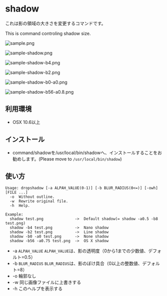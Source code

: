 shadow
======

これは影の領域の大きさを変更するコマンドです。


This is command controling shadow size.


![sample.png](https://dl.dropbox.com/u/2281410/images/sample.png)


![sample-shadow.png](https://dl.dropbox.com/u/2281410/images/sample-shadow.png)


![sample-shadow-b4.png](https://dl.dropbox.com/u/2281410/images/sample-shadow-b4.png)


![sample-shadow-b2.png](https://dl.dropbox.com/u/2281410/images/sample-shadow-b2.png)


![sample-shadow-b0-a0.png](https://dl.dropbox.com/u/2281410/images/sample-shadow-b0-a0.png)


![sample-shadow-b56-a0.8.png](https://dl.dropbox.com/u/2281410/images/sample-shadow-b56-a0.8.png)


利用環境
-------

* OSX 10.6以上

インストール
----------

* command/shadowを/usr/local/bin/shadowへ、インストールすることをお勧めします。(Please move to `/usr/local/bin/shadow`)

使い方
-----

````
Usage: dropshadow [-a ALPAH_VALUE(0-1)] [-b BLUR_RADIUS(0<=)] [-owh] [FILE ...]
  -o  Without outline.
  -w  Rewrite original file.
  -h  Help.

Example:
  shadow test.png              ->  Default shadow(= shadow -a0.5 -b8 test.png)
  shadow -b4 test.png          ->  Nano shadow
  shadow -b2 test.png          ->  Line shadow
  shadow -b0 -a0 test.png      ->  None shadow
  shadow -b56 -a0.75 test.png  ->  OS X shadow
````

* -a `ALPAH_VALUE`    `ALPAH_VALUE`は、影の透明度（0から1までの少数値、デフォルト=0.5）
* -b `BLUR_RADIUS`    `BLUR_RADIUS`は、影のぼけ具合（0以上の整数値、デフォルト=8）
* -o                  輪郭なし
* -w                  同じ画像ファイルに上書きする
* -h                  このヘルプを表示する

